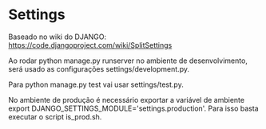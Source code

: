 Settings
====================

Baseado no wiki do DJANGO: https://code.djangoproject.com/wiki/SplitSettings

Ao rodar python manage.py runserver no ambiente de desenvolvimento, será usado as configurações settings/development.py.

Para python manage.py test vai usar settings/test.py.

No ambiente de produção é necessário exportar a variável de ambiente export DJANGO_SETTINGS_MODULE='settings.production'.
Para isso basta executar o script is_prod.sh.

